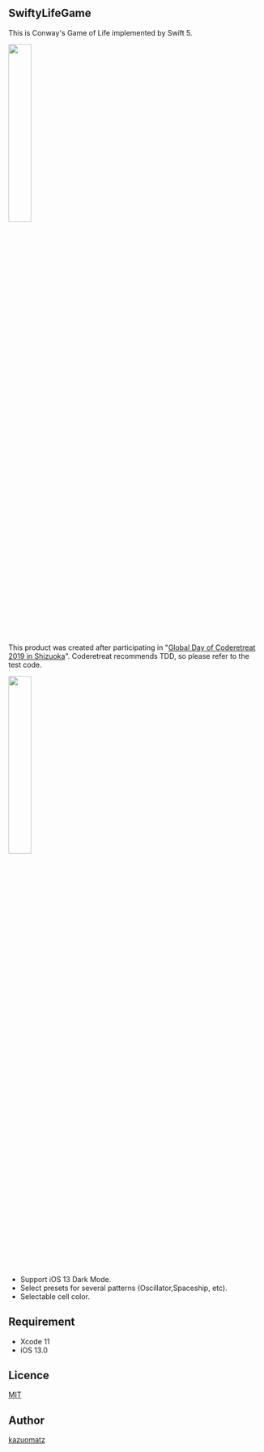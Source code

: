 ## SwiftyLifeGame

This is Conway's Game of Life implemented by Swift 5.
 
<img src="https://user-images.githubusercontent.com/2704723/68848550-d35bc000-0713-11ea-9f9b-92a72a20ffff.png" width="30%"/>

This product was created after participating in "[Global Day of Coderetreat 2019 in Shizuoka](https://kokokara-net.jp/organizations/1189/activities/452)".
Coderetreat recommends TDD, so please refer to the test code.

<img src="https://user-images.githubusercontent.com/2704723/68848633-f6866f80-0713-11ea-8c3f-8888decd80e3.png" width="30%"/>

- Support iOS 13 Dark Mode.
- Select presets for several patterns (Oscillator,Spaceship, etc).
- Selectable cell color.

## Requirement

- Xcode 11
- iOS 13.0


## Licence

[MIT](https://github.com/tcnksm/tool/blob/master/LICENCE)

## Author

[kazuomatz](https://github.com/kazuomatz)
